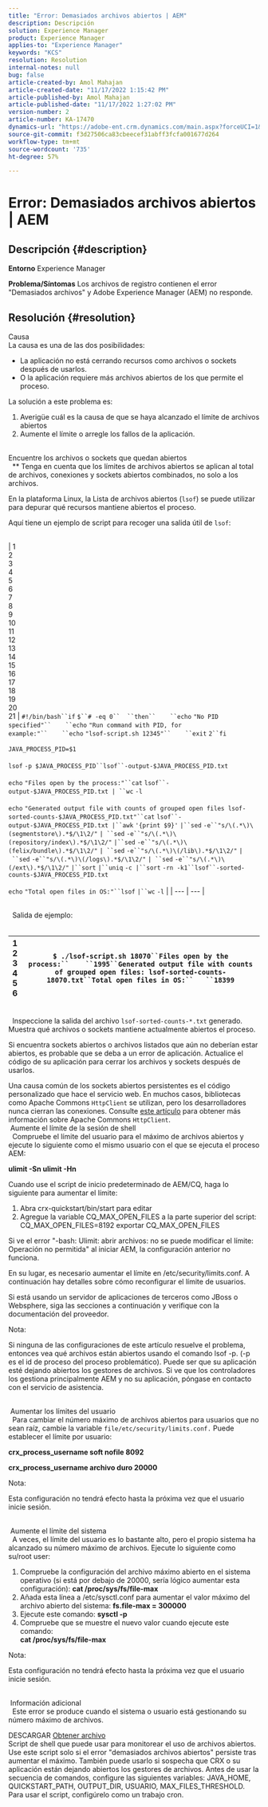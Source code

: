 ```yaml
---
title: "Error: Demasiados archivos abiertos | AEM"
description: Descripción
solution: Experience Manager
product: Experience Manager
applies-to: "Experience Manager"
keywords: "KCS"
resolution: Resolution
internal-notes: null
bug: false
article-created-by: Amol Mahajan
article-created-date: "11/17/2022 1:15:42 PM"
article-published-by: Amol Mahajan
article-published-date: "11/17/2022 1:27:02 PM"
version-number: 2
article-number: KA-17470
dynamics-url: "https://adobe-ent.crm.dynamics.com/main.aspx?forceUCI=1&pagetype=entityrecord&etn=knowledgearticle&id=59202eea-7966-ed11-9562-6045bd0061cb"
source-git-commit: f3d27506ca83cbeecef31abff3fcfa001677d264
workflow-type: tm+mt
source-wordcount: '735'
ht-degree: 57%

---
```


# Error: Demasiados archivos abiertos | AEM

## Descripción {#description}

<b>Entorno</b>
Experience Manager


<b>Problema/Síntomas</b>
Los archivos de registro contienen el error &quot;Demasiados archivos&quot; y Adobe Experience Manager (AEM) no responde.




## Resolución {#resolution}

Causa<br>
La causa es una de las dos posibilidades:

- La aplicación no está cerrando recursos como archivos o sockets después de usarlos.
- O la aplicación requiere más archivos abiertos de los que permite el proceso.


La solución a este problema es:

1. Averigüe cuál es la causa de que se haya alcanzado el límite de archivos abiertos
2. Aumente el límite o arregle los fallos de la aplicación.

<br>Encuentre los archivos o sockets que quedan abiertos<br> 
\*\* Tenga en cuenta que los límites de archivos abiertos se aplican al total de archivos, conexiones y sockets abiertos combinados, no solo a los archivos.

En la plataforma Linux, la Lista de archivos abiertos (`lsof`) se puede utilizar para depurar qué recursos mantiene abiertos el proceso.

Aquí tiene un ejemplo de script para recoger una salida útil de `lsof`:
<br> <br>

| 1<br>2<br>3<br>4<br>5<br>6<br>7<br>8<br>9<br>10<br>11<br>12<br>13<br>14<br>15<br>16<br>17<br>18<br>19<br>20<br>21 | `#!/bin/bash``if` `$``# -eq 0``  ``then``    ``echo` `"No PID specified"``    ``echo` `"Run command with PID, for example:"``    ``echo` `"lsof-script.sh 12345"``    ``exit` `2``fi`<br> <br>`JAVA_PROCESS_PID=$1`<br> <br>`lsof` `-p $JAVA_PROCESS_PID``lsof``-output-$JAVA_PROCESS_PID.txt`<br> <br>`echo` `"Files open by the process:"``cat` `lsof``-output-$JAVA_PROCESS_PID.txt | ``wc` `-l`<br> <br>`echo` `"Generated output file with counts of grouped open files lsof-sorted-counts-$JAVA_PROCESS_PID.txt"``cat` `lsof``-output-$JAVA_PROCESS_PID.txt |``awk` `'{print $9}'` `|``sed` `-e``"s/\(.*\)\(segmentstore\).*$/\1\2/"` `| ``sed` `-e``"s/\(.*\)\(repository/index\).*$/\1\2/"` `|``sed` `-e``"s/\(.*\)\(felix/bundle\).*$/\1\2/"` `| ``sed` `-e``"s/\(.*\)\(/lib\).*$/\1\2/"` `| ``sed` `-e``"s/\(.*\)\(/logs\).*$/\1\2/"` `| ``sed` `-e``"s/\(.*\)\(/ext\).*$/\1\2/"` `|``sort` `|``uniq` `-c |``sort` `-rn -k1``lsof``-sorted-counts-$JAVA_PROCESS_PID.txt`<br> <br>`echo` `"Total open files in OS:"``lsof` `|``wc` `-l` |
| --- | --- |

<br> 
Salida de ejemplo:
<br> <br>

| 1<br>2<br>3<br>4<br>5<br>6 | `$ ./lsof-script.sh 18070``Files open by the process:``    ``1995``Generated output file with counts of grouped open files: lsof-sorted-counts-18070.txt``Total open files in OS:``   ``18399` |
| --- | --- |

<br> 
Inspeccione la salida del archivo `lsof-sorted-counts-*.txt` generado.  Muestra qué archivos o sockets mantiene actualmente abiertos el proceso.

Si encuentra sockets abiertos o archivos listados que aún no deberían estar abiertos, es probable que se deba a un error de aplicación. Actualice el código de su aplicación para cerrar los archivos y sockets después de usarlos.

Una causa común de los sockets abiertos persistentes es el código personalizado que hace el servicio web. En muchos casos, bibliotecas como Apache Commons `HttpClient` se utilizan, pero los desarrolladores nunca cierran las conexiones. Consulte [este artículo](https://stackoverflow.com/questions/43454514/proper-usage-of-apache-httpclient-and-when-to-close-it) para obtener más información sobre Apache Commons `HttpClient`.
<br> Aumente el límite de la sesión de shell<br> 
Compruebe el límite del usuario para el máximo de archivos abiertos y ejecute lo siguiente como el mismo usuario con el que se ejecuta el proceso AEM:

<b>ulimit -Sn ulimit -Hn</b>

Cuando use el script de inicio predeterminado de AEM/CQ, haga lo siguiente para aumentar el límite:

1. Abra crx-quickstart/bin/start para editar
2. Agregue la variable CQ_MAX_OPEN_FILES a la parte superior del script: CQ_MAX_OPEN_FILES=8192 exportar CQ_MAX_OPEN_FILES


Si ve el error &quot;-bash: Ulimit: abrir archivos: no se puede modificar el límite: Operación no permitida&quot; al iniciar AEM, la configuración anterior no funciona.

En su lugar, es necesario aumentar el límite en /etc/security/limits.conf. A continuación hay detalles sobre cómo reconfigurar el límite de usuarios.

Si está usando un servidor de aplicaciones de terceros como JBoss o Websphere, siga las secciones a continuación y verifique con la documentación del proveedor.

Nota:

Si ninguna de las configuraciones de este artículo resuelve el problema, entonces vea qué archivos están abiertos usando el comando lsof -p. (-p es el id de proceso del proceso problemático). Puede ser que su aplicación esté dejando abiertos los gestores de archivos. Si ve que los controladores los gestiona principalmente AEM y no su aplicación, póngase en contacto con el servicio de asistencia.


<br> Aumentar los límites del usuario<br> 
Para cambiar el número máximo de archivos abiertos para usuarios que no sean raíz, cambie la variable `file/etc/security/limits.conf.` Puede establecer el límite por usuario:

<b>crx_process_username soft nofile 8092</b>

<b>crx_process_username archivo duro 20000</b>

Nota:

Esta configuración no tendrá efecto hasta la próxima vez que el usuario inicie sesión.


<br> Aumente el límite del sistema<br> 
A veces, el límite del usuario es lo bastante alto, pero el propio sistema ha alcanzado su número máximo de archivos. Ejecute lo siguiente como su/root user:

1. Compruebe la configuración del archivo máximo abierto en el sistema operativo (si está por debajo de 20000, sería lógico aumentar esta configuración): 
   <b>cat /proc/sys/fs/file-max</b>
2. Añada esta línea a /etc/sysctl.conf para aumentar el valor máximo del archivo abierto del sistema:
   <b>fs.file-max = 300000</b>
3. Ejecute este comando:
   <b>sysctl -p</b>
4. Compruebe que se muestre el nuevo valor cuando ejecute este comando:  
   <b>cat /proc/sys/fs/file-max</b>


Nota:

Esta configuración no tendrá efecto hasta la próxima vez que el usuario inicie sesión.


<br> Información adicional<br> 
Este error se produce cuando el sistema o usuario está gestionando su número máximo de archivos.

DESCARGAR
[Obtener archivo](https://helpx.adobe.com/content/dam/help/en/experience-manager/kb/TooManyOpenFiles/jcr:content/main-pars/kb_download/check_open_files.sh "check_open_files.sh") <br>Script de shell que puede usar para monitorear el uso de archivos abiertos. Use este script solo si el error &quot;demasiados archivos abiertos&quot; persiste tras aumentar el máximo. También puede usarlo si sospecha que CRX o su aplicación están dejando abiertos los gestores de archivos. Antes de usar la secuencia de comandos, configure las siguientes variables: JAVA_HOME, QUICKSTART_PATH, OUTPUT_DIR, USUARIO, MAX_FILES_THRESHOLD. Para usar el script, configúrelo como un trabajo cron.